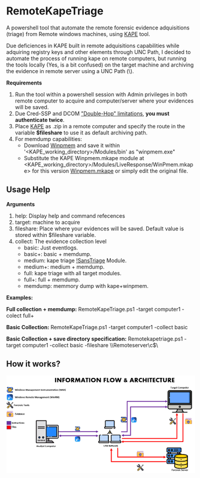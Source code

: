 # RemoteKapeTriage
A powershell tool that automate the remote forensic evidence adquisitions (triage) from Remote windows machines, using [KAPE](https://www.kroll.com/en/insights/publications/cyber/kroll-artifact-parser-extractor-kape) tool.

Due deficiences in KAPE built in remote adquisitions capabilities while adquiring registry keys and other elements through UNC Path, I decided to automate the process of running kape on remote computers, but running the tools locally (Yes, is a bit confused) on the target machine and archiving the evidence in remote server using a UNC Path (\\\).

**Requirements**
1. Run the tool within a powershell session with Admin privileges in both remote computer to acquire and computer/server where your evidences will be saved.
2. Due Cred-SSP and DCOM ["Double-Hop" limitations](https://community.spiceworks.com/topic/601698-powershell-remoting-and-unc-paths), **you must authenticate twice**.
3. Place [KAPE](https://www.kroll.com/en/insights/publications/cyber/kroll-artifact-parser-extractor-kape) as .zip in a remote computer and specify the route in the variable **$fileshare** to use it as default archiving path. 
4. For memdump capabilities:
   - Download [Winpmem](https://github.com/Velocidex/WinPmem/releases) and save it within '<KAPE_working_directory>/Modules/bin' as "winpmem.exe"
   - Substitute the KAPE Winpmem.mkape module at <KAPE_working_directory>/Modules/LiveResponse/WinPmem.mkape> for this version [Winpmem.mkape](https://github.com/Richard1611/RemoteKapeTriage/blob/main/WinPmem.mkape) or simply edit the original file.


## Usage Help

**Arguments**
1. help: Display help and command refecences
2. target: machine to acquire
3. fileshare: Place where your evidences will be saved. Default value is stored within $fileshare variable.
4. collect: The evidence collection level  
   - basic: Just eventlogs. 
   - basic+: basic + memdump. 
   - medium: kape triage [!SansTriage](https://github.com/EricZimmerman/KapeFiles/blob/master/Targets/Compound/!SANS_Triage.tkape) Module. 
   - medium+: medium + memdump. 
   - full: kape triage with all target modules. 
   - full+: full + memdump. 
   - memdump: memmory dump with kape+winpmem. 

**Examples:**

**Full collection + memdump:**
RemoteKapeTriage.ps1 -target computer1 -colect full+ 

**Basic Collection:** RemoteKapeTriage.ps1 -target computer1 -collect basic 

**Basic Collection + save directory specification:**
Remotekapetriage.ps1 -target computer1 -collect basic -fileshare \\\Remoteserver\c$\

## How it works?
![Information flow architecture](https://github.com/Richard1611/RemoteKapeTriage/blob/main/RemoteKapeTriage%20-%20Information%20flow%20architecture.PNG)
